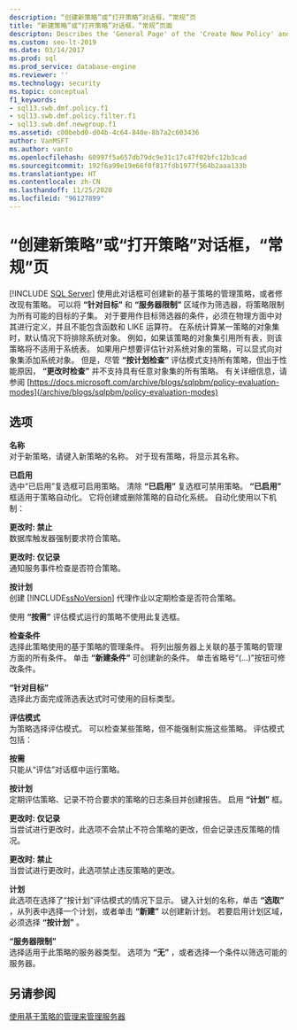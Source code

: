 ```yaml
---
description: “创建新策略”或“打开策略”对话框，“常规”页
title: “新建策略”或“打开策略”对话框，“常规”页面
descripton: Describes the 'General Page' of the 'Create New Policy' and 'Open Policy' dialog boxes for Policy-Based Management in SQL Server Management Studio (SSMS).
ms.custom: seo-lt-2019
ms.date: 03/14/2017
ms.prod: sql
ms.prod_service: database-engine
ms.reviewer: ''
ms.technology: security
ms.topic: conceptual
f1_keywords:
- sql13.swb.dmf.policy.f1
- sql13.swb.dmf.policy.filter.f1
- sql13.swb.dmf.newgroup.f1
ms.assetid: c00bebd0-d04b-4c64-840e-8b7a2c603436
author: VanMSFT
ms.author: vanto
ms.openlocfilehash: 60997f5a657db79dc9e31c17c47f02bfc12b3cad
ms.sourcegitcommit: 192f6a99e19e66f0f817fdb1977f564b2aaa133b
ms.translationtype: HT
ms.contentlocale: zh-CN
ms.lasthandoff: 11/25/2020
ms.locfileid: "96127899"
---
```

# <a name="create-new-policy-or-open-policy-dialog-box-general-page"></a>“创建新策略”或“打开策略”对话框，“常规”页
 [!INCLUDE [SQL Server](../../includes/applies-to-version/sqlserver.md)]
  使用此对话框可创建新的基于策略的管理策略，或者修改现有策略。 可以将 **“针对目标”** 和 **“服务器限制”** 区域作为筛选器，将策略限制为所有可能的目标的子集。 对于要用作目标筛选器的条件，必须在物理方面中对其进行定义，并且不能包含函数和 LIKE 运算符。 在系统计算某一策略的对象集时，默认情况下将排除系统对象。  例如，如果该策略的对象集引用所有表，则该策略将不适用于系统表。 如果用户想要评估针对系统对象的策略，可以显式向对象集添加系统对象。 但是，尽管 **“按计划检查”** 评估模式支持所有策略，但出于性能原因， **“更改时检查”** 并不支持具有任意对象集的所有策略。 有关详细信息，请参阅 [https://docs.microsoft.com/archive/blogs/sqlpbm/policy-evaluation-modes](/archive/blogs/sqlpbm/policy-evaluation-modes)  
  
## <a name="options"></a>选项  
 **名称**  
 对于新策略，请键入新策略的名称。 对于现有策略，将显示其名称。  
  
 **已启用**  
 选中“已启用”复选框可启用策略。 清除 **“已启用”** 复选框可禁用策略。 **“已启用”** 框适用于策略自动化。 它将创建或删除策略的自动化系统。 自动化使用以下机制：  
  
 **更改时: 禁止**  
 数据库触发器强制要求符合策略。  
  
 **更改时: 仅记录**  
 通知服务事件检查是否符合策略。  
  
 **按计划**  
 创建 [!INCLUDE[ssNoVersion](../../includes/ssnoversion-md.md)] 代理作业以定期检查是否符合策略。  
  
 使用 **“按需”** 评估模式运行的策略不使用此复选框。  
  
 **检查条件**  
 选择此策略使用的基于策略的管理条件。 将列出服务器上关联的基于策略的管理方面的所有条件。 单击 **“新建条件”** 可创建新的条件。 单击省略号“(…)”按钮可修改条件。  
  
 **“针对目标”**  
 选择此方面完成筛选表达式时可使用的目标类型。  
  
 **评估模式**  
 为策略选择评估模式。 可以检查某些策略，但不能强制实施这些策略。 评估模式包括：  
  
 **按需**  
 只能从“评估”对话框中运行策略。  
  
 **按计划**  
 定期评估策略、记录不符合要求的策略的日志条目并创建报告。 启用 **“计划”** 框。  
  
 **更改时: 仅记录**  
 当尝试进行更改时，此选项不会禁止不符合策略的更改，但会记录违反策略的情况。  
  
 **更改时: 禁止**  
 当尝试进行更改时，此选项禁止违反策略的更改。  
  
 **计划**  
 此选项在选择了“按计划”评估模式的情况下显示。 键入计划的名称，单击 **“选取”** ，从列表中选择一个计划，或者单击 **“新建”** 以创建新计划。 若要启用计划区域，必须选择 **“按计划”** 。  
  
 **“服务器限制”**  
 选择适用于此策略的服务器类型。 选项为 **“无”** ，或者选择一个条件以筛选可能的服务器。  
  
## <a name="see-also"></a>另请参阅  
 [使用基于策略的管理来管理服务器](../../relational-databases/policy-based-management/administer-servers-by-using-policy-based-management.md)  
  
